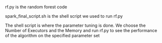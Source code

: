 rf.py is the random forest code

spark_final_script.sh is the shell script we used to run rf.py

The shell script is where the parameter tuning is done. We choose the Number of Executors and the Memory and run rf.py to see the performance of the algorithm on the specified parameter set
